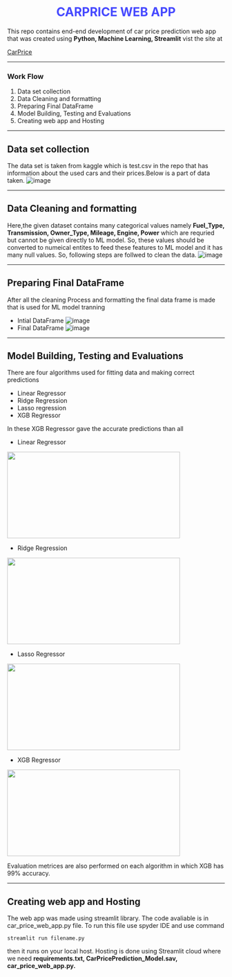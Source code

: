 <h1 align="center" style="color: #4649FF;">CARPRICE WEB APP</h1>
<p> This repo contains end-end development of car price prediction web app that was created using <b>Python, Machine Learning, Streamlit</b> vist the site at</p>

[CarPrice](https://zethu999-carprice-webapp-car-price-web-app-79545e.streamlitapp.com/) <hr>

### Work Flow
1. Data set collection
2. Data Cleaning and formatting
3. Preparing Final DataFrame
4. Model Building, Testing and Evaluations
5. Creating web app and Hosting
<hr>

## Data set collection
The data set is taken from kaggle which is test.csv in the repo that has information about the used cars and their prices.Below is a part of data taken. 
![image](https://user-images.githubusercontent.com/103594682/196423884-9296995c-4100-4d62-8add-db5310d274c3.png)
<hr>

## Data Cleaning and formatting

Here,the given dataset contains many categorical values namely **Fuel_Type, Transmission, Owner_Type, Mileage, Engine, Power** which are requried but cannot be given directly to ML model. So, these values should be converted to numeical entites to feed these features to ML model and it has many null values. So, following steps are follwed to clean the data. 
![image](https://user-images.githubusercontent.com/103594682/196425982-1e7ed1b5-c6af-49f7-b554-a873b6976e19.png)
<hr>

## Preparing Final DataFrame
After all the cleaning Process and formatting the final data frame is made that is used for ML model tranning
- Intial DataFrame
![image](https://user-images.githubusercontent.com/103594682/196426909-db3b0155-7293-40e8-b49d-b6790bb3d634.png)
- Final DataFrame
![image](https://user-images.githubusercontent.com/103594682/196426707-e3fbf1aa-70ab-487c-a48e-f630ff4582e6.png)
<hr>

## Model Building, Testing and Evaluations

There are four algorithms used for fitting data and making correct predictions
- Linear Regressor
- Ridge Regression
- Lasso regression
- XGB Regressor

In these XGB Regressor gave the accurate predictions than all
- Linear Regressor

<img src="https://user-images.githubusercontent.com/103594682/196427977-e34a74b4-be8c-457c-aa52-e54fa8a5bd99.png" width="400" height="200">

- Ridge Regression

<img src="https://user-images.githubusercontent.com/103594682/196428103-88f9ff61-8f75-403a-ad58-1b9ebb21dc87.png" width="400" height="200">

- Lasso Regressor

<img src="https://user-images.githubusercontent.com/103594682/196428201-583e9a2a-13c8-493f-bc87-be42260d8fcd.png" width="400" height="200">

- XGB Regressor

<img src="https://user-images.githubusercontent.com/103594682/196428524-32918113-c15f-40ad-8342-e134d6ab376a.png" width="400" height="200">

Evaluation metrices are also performed on each algorithm in which XGB has 99% accuracy.
<hr>

## Creating web app and Hosting

The web app was made using streamlit library. The code avaliable is in car_price_web_app.py file. To run this file use spyder IDE and use command
```
streamlit run filename.py
```
then it runs on your local host. Hosting is done using Streamlit cloud where we need **requirements.txt, CarPricePrediction_Model.sav, car_price_web_app.py.** 

